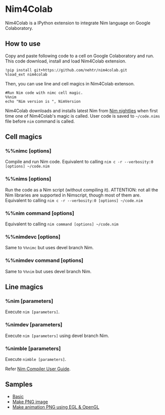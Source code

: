 # Nim4Colab
Nim4Colab is a IPython extension to integrate Nim language on Google Colaboratory.

## How to use
Copy and paste following code to a cell on Google Colaboratory and run.
This code download, install and load Nim4Colab extension.

```
!pip install git+https://github.com/nehtr/nim4colab.git
%load_ext nim4colab
```

Then, you can use line and cell magics in Nim4Colab extenson.

```
#Run Nim code with nimc cell magic.
%%nim
echo "Nim version is ", NimVersion
```

Nim4Colab downloads and installs latest Nim from [Nim nightlies](https://github.com/nim-lang/nightlies) when first time one of Nim4Colab's magic is called.
User code is saved to ``~/code.nims`` file before ``nim`` command is called.

## Cell magics

### %%nimc [options]
Compile and run Nim code.
Equivalent to calling ``nim c -r --verbosity:0 [options] ~/code.nim``

### %%nims [options]
Run the code as a Nim script (without compiling it).
ATTENTION: not all the Nim libraries are supported in Nimscript, though most of them are.
Equivalent to calling ``nim c -r --verbosity:0 [options] ~/code.nim``

### %%nim command [options]
Equivalent to calling ``nim command [options] ~/code.nim``

### %%nimdevc [options]
Same to ``%%nimc`` but uses devel branch Nim.

### %%nimdev command [options]
Same to ``%%nim`` but uses devel branch Nim.

## Line magics

### %nim [parameters]
Execute ``nim [parameters]``.

### %nimdev [parameters]
Execute ``nim [parameters]`` using devel branch Nim.

### %nimble [parameters]
Execute ``nimble [parameters]``.

Refer [Nim Compiler User Guide](https://nim-lang.org/docs/nimc.html).

## Samples
- [Basic](https://colab.research.google.com/drive/1aNmsJmgnxz-4yr1hT0ZdHh9-XQ_8dcRk)
- [Make PNG image](https://colab.research.google.com/drive/15w2dtk9QE8QDTsqMeRnWCzR7f2kSseoq)
- [Make animation PNG using EGL & OpenGL](https://colab.research.google.com/drive/1J0B0qVvovrJZJI1OU75jIMUjWnymi_6G)
